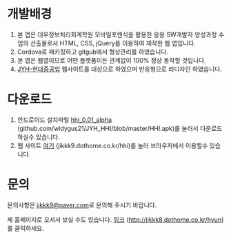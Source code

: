 
# 개발배경

1. 본 앱은 대우정보처리회계학원 모바일포렌식을 활용한 응용 SW개발자 양성과정 수업의 산출물로서 HTML, CSS, jQuery를 이용하여 제작한 웹 앱입니다.
2. Cordova로 패키징하고 gitgub에서 형상관리를 하였습니다.
3. 본 앱은 웹앱이므로 어떤 플랫폼이든 관계없이 100% 정상 동작할 것입니다.
4. [JYH-현대중공업](http://jikkk9.dothome.co.kr/hhi) 웹사이트를 대상으로 하였으며 반응형으로 리디자인 하였습니다.

# 다운로드

1. 안드로이드 설치파일 [hhi_0.01_alpha](https://github.com/wldygus21/JYH_HHI/blob/master/HHI.apk) (github.com/wldygus21/JYH_HHI/blob/master/HHI.apk)를 눌러서 다운로드 하실수 있습니다.
2. 웹 사이트 [여기](http://jikkk9.dothome.co.kr/hhi) (jikkk9.dothome.co.kr/hhi)를 눌러 브라우저에서 이용할수 있습니다.

# 문의

문의사항은 [jikkk9@naver.com](mailto:jikkk9@naver.com)로 문의해 주시기 바랍니다. 

제 홈페이지로 오셔서 보실 수도 있습니다. [링크](http://jikkk8.dothome.co.kr/hyun) (http://jikkk8.dothome.co.kr/hyun)를 클릭하세요.
